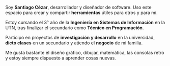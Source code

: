 Soy **Santiago Cézar**, desarrollador y diseñador de software. Uso este espacio para crear y compartir **herramientas** útiles para otros y para mí.

Estoy cursando el 3° año de la **Ingeniería en Sistemas de Información** en la UTN, tras finalizar el secundario como **Técnico en Programación**.

Participo en proyectos de **investigación y desarrollo** en la universidad, **dicto clases** en un secundario y atiendo el **negocio** de mi familia.

Me gusta bastante el diseño gráfico, dibujar, matemática, las consolas retro y estoy siempre dispuesto a aprender cosas nuevas.

<!-- Técnico en **Programación**. Actualmente estudiando **Ingeniería en Sistemas** en UTN. Trabajo en proyectos de software manteniendo un enfoque balanceado con el estudio, contribuyo a proyectos **open-source**, y también hago **diseño gráfico**. -->

<!-- Busco un trabajo de **tiempo parcial** que me permita mantener un enfoque balanceado con mis estudios. -->
